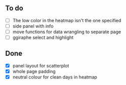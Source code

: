 ## To do

- [ ] The low color in the heatmap isn't the one specified
- [ ] side panel with info
- [ ] move functions for data wrangling to separate page
- [ ] ggiraphe select and highlight

## Done

- [x] panel layout for scatterplot
- [x] whole page padding
- [x] neutral colour for clean days in heatmap